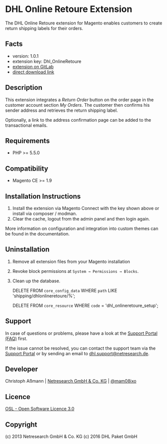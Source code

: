 DHL Online Retoure Extension
============================

The DHL Online Retoure extension for Magento enables customers to create return
shipping labels for their orders.

Facts
-----
- version: 1.0.1
- extension key: Dhl_OnlineRetoure
- [extension on GitLab](https://git.netresearch.de/dhl/online-retoure-m1)
- [direct download link](https://git.netresearch.de/dhl/online-retoure-m1/repository/1.0.1/archive.tar.gz)

Description
-----------
This extension integrates a _Return Order_ button on the order page in the
customer account section _My Orders_. The customer then confirms his sender
address and retrieves the return shipping label.

Optionally, a link to the address confirmation page can be added to the
transactional emails.

Requirements
------------
- PHP >= 5.5.0

Compatibility
-------------
- Magento CE >= 1.9

Installation Instructions
-------------------------

1. Install the extension via Magento Connect with the key shown above or install
   via composer / modman.
2. Clear the cache, logout from the admin panel and then login again.

More information on configuration and integration into custom themes can be found
in the documentation.

Uninstallation
--------------
1. Remove all extension files from your Magento installation
2. Revoke block permissions at `System → Permissions → Blocks`.
3. Clean up the database.


    DELETE FROM `core_config_data` WHERE `path` LIKE 'shipping/dhlonlineretoure/%';
    
    DELETE FROM `core_resource` WHERE `code` = 'dhl_onlineretoure_setup';

Support
-------
In case of questions or problems, please have a look at the
[Support Portal (FAQ)](http://dhl.support.netresearch.de/) first.

If the issue cannot be resolved, you can contact the support team via the
[Support Portal](http://dhl.support.netresearch.de/) or by sending an email
to <dhl.support@netresearch.de>.

Developer
---------
Christoph Aßmann | [Netresearch GmbH & Co. KG](http://www.netresearch.de/) | [@mam08ixo](https://twitter.com/mam08ixo)

Licence
-------
[OSL - Open Software Licence 3.0](http://opensource.org/licenses/osl-3.0.php)

Copyright
---------
(c) 2013 Netresearch GmbH & Co. KG
(c) 2016 DHL Paket GmbH
